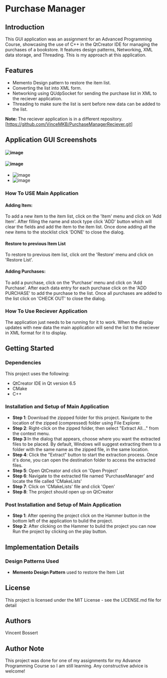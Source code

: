 # Purchase Manager
## Introduction
This GUI application was an assignment for an Advanced Programming Course, showcasing the use of C++ in the QtCreator IDE for managing the purchases of a bookstore. It features design patterns, Networking, XML data storage, and Threading. This is my approach at this application.

## Features
- Memento Design pattern to restore the item list.
- Converting the list into XML form.
- Networking using QUdpSocket for sending the purchase list in XML to the reciever application.
- Threading to make sure the list is sent before new data can be added to the list.

**Note:** The reciever application is in a different repository. [https://github.com/VinceMKB/PurchaseManagerReciever.git]

## Application GUI Screenshots
#### ![image](https://github.com/VinceMKB/Qt-Book-Store-Purchase-Manager/assets/155303838/04eb894d-403e-4811-93a0-9a192619b4a4)
#### ![image](https://github.com/VinceMKB/Qt-Book-Store-Purchase-Manager/assets/155303838/4dd7d554-ec1f-45b5-b707-d2a8474979e5)
- ![image](https://github.com/VinceMKB/Qt-Book-Store-Purchase-Manager/assets/155303838/1918868e-095c-455d-9843-5a5ff28c5da3)
- ![image](https://github.com/VinceMKB/Qt-Book-Store-Purchase-Manager/assets/155303838/48909a5c-c58f-484e-a029-33028d83fbea)
### How To USE Main Application
#### Adding Item:
To add a new item to the item list, click on the 'Item' menu and click on 'Add Item'. After filling the name and stock type click 'ADD' button which will clear the fields and add the item to the item list. Once done adding all the new items to the stocklist click 'DONE' to close the dialog.
#### Restore to previous Item List
To restore to previous item list, click ont the 'Restore' menu and click on 'Restore List'.
#### Adding Purchases:
To add a purchase, click on the 'Purchase' menu and click on 'Add Purchase'. After each data entry for each purchase click on the 'ADD PURCHASE' to add the purchase to the list. Once all purchases are added to the list click on 'CHECK OUT' to close the dialog.

### How To Use Reciever Application
The application just needs to be running for it to work. When the display updates with new data the main application will send the list to the reciever in XML format for it to display.

## Getting Started
### Dependencies

This project uses the following:
- QtCreator IDE in Qt version 6.5
- CMake
- C++

### Installation and Setup of Main Application
- **Step 1**: Download the zippped folder for this project. Navigate to the location of the zipped (compressed) folder using File Explorer.  
- **Step 2**: Right-click on the zipped folder, then select "Extract All..." from the context menu.  
- **Step 3**:In the dialog that appears, choose where you want the extracted files to be placed. By default, Windows will suggest extracting them to a folder with the same name as the zipped file, in the same location.  
- **Step 4**: Click the "Extract" button to start the extraction process. Once it's done, you can open the destination folder to access the extracted files.
- **Step 5**: Open QtCreator and click on 'Open Project'
- **Step 6**: Navigate to the extracted file named 'PurchaseManager' and locate the file called 'CMakeLists'
- **Step 7**: Click on 'CMakeLists' file and click 'Open'
- **Step 8**: The project should open up on QtCreator

### Post Installation and Setup of Main Application
- **Step 1**: After opening the project click on the Hammer button in the bottom left of the application to bulid the project.  
- **Step 2**: After clicking on the Hammer to bulid the project you can now Run the project by clicking on the play button.

## Implementation Details
### Design Patterns Used
- **Memento Design Pattern** used to restore the Item List

## License
This project is licensed under the MIT License - see the LICENSE.md file for detail

## Authors
Vincent Bossert

## Author Note
This project was done for one of my assignments for my Advance Programming Course so I am still learning. Any constructive advice is welcome!
